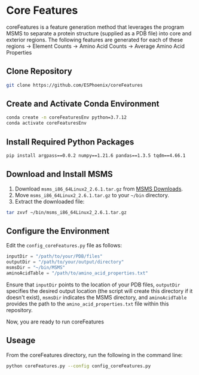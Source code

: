 # Core Features

coreFeatures is a feature generation method that leverages the program MSMS to separate a protein structure (supplied as a PDB file) into core and exterior regions.
The following features are generated for each of these regions
    -> Element Counts
    -> Amino Acid Counts
    -> Average Amino Acid Properties

## Clone Repository

```bash
git clone https://github.com/ESPhoenix/coreFeatures
```

## Create and Activate Conda Environment

```bash
conda create -n coreFeaturesEnv python=3.7.12
conda activate coreFeaturesEnv
```

## Install Required Python Packages

```bash
pip install argpass==0.0.2 numpy==1.21.6 pandas==1.3.5 tqdm==4.66.1
```

## Download and Install MSMS

1. Download `msms_i86_64Linux2_2.6.1.tar.gz` from [MSMS Downloads](https://ccsb.scripps.edu/msms/downloads/).
2. Move `msms_i86_64Linux2_2.6.1.tar.gz` to your `~/bin` directory.
3. Extract the downloaded file:

```bash
tar zxvf ~/bin/msms_i86_64Linux2_2.6.1.tar.gz
```

## Configure the Environment

Edit the `config_coreFeatures.py` file as follows:

```python
inputDir = "/path/to/your/PDB/files"
outputDir = "/path/to/your/output/directory"
msmsDir = "~/bin/MSMS"
aminoAcidTable = "/path/to/amino_acid_properties.txt"
```

Ensure that `inputDir` points to the location of your PDB files, `outputDir` specifies the desired output location (the script will create this directory if it doesn't exist), `msmsDir` indicates the MSMS directory, and `aminoAcidTable` provides the path to the `amino_acid_properties.txt` file within this repository.

Now, you are ready to run coreFeatures

## Useage
From the coreFeatures directory, run the following in the command line:
```bash
python coreFeatures.py --config config_coreFeatures.py
```
